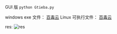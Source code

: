 GUI 版
`python Gtieba.py`

windows exe 文件： [百毒云](https://pan.baidu.com/s/1jIPLTpO)
Linux 可执行文件： [百毒云](http://pan.baidu.com/s/1slQn9G5)

res:
![res](http://ww3.sinaimg.cn/large/005NaGmtjw1f4zqdvesjej30gy0k242r.jpg)
